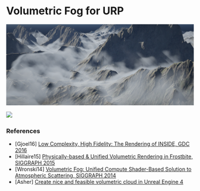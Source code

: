 # Volumetric Fog for URP

![](Documentation~/VolumetricFog1.png)

![](Documentation~/VolumetricFog2.gif)

### References
* [Gjoel16] [Low Complexity, High Fidelity: The Rendering of INSIDE, GDC 2016](Gjoel_Svendsen_Rendering_of_Inside.pdf)
* [Hillaire15] [Physically-based & Unified Volumetric Rendering in Frostbite, SIGGRAPH 2015](https://www.ea.com/frostbite/news/physically-based-unified-volumetric-rendering-in-frostbite)
* [Wronski14] [Volumetric Fog: Unified Compute Shader-Based Solution to Atmospheric Scattering, SIGGRAPH 2014](http://advances.realtimerendering.com/s2014/wronski/bwronski_volumetric_fog_siggraph2014.pdf)
* [Asher] [Create nice and feasible volumetric cloud in Unreal Engine 4](http://asher.gg/?p=2600)
